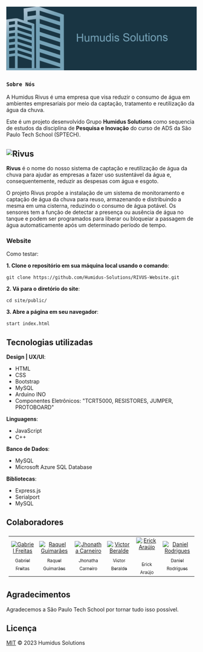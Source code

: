 <!-- # [Rivus](https://github.com/Humidus-Solutions/)-->
![Rivus](https://github.com/Humidus-Solutions/RIVUS-Website/blob/main/site/public/assets/img/humidus-banner.jpg)
### `Sobre Nós`

A Humidus Rivus é uma empresa que visa reduzir o consumo de água em ambientes empresariais por meio da captação, tratamento e reutilização da água da chuva.

Este é um projeto desenvolvido Grupo <b>Humidus Solutions</b> como sequencia de estudos da disciplina de <b>Pesquisa e Inovação</b> do curso de ADS da São Paulo Tech School (SPTECH).

## ![Rivus](https://github.com/Humidus-Solutions/RIVUS-Website)

**Rivus** é o nome do nosso sistema de captação e reutilização de água da chuva para ajudar as empresas a fazer uso sustentável da água e, consequentemente, reduzir as despesas com água e esgoto.

O projeto Rivus propõe a instalação de um sistema de monitoramento e captação de água da chuva para reuso, armazenando e distribuindo a mesma em uma cisterna, reduzindo o consumo de água potável. Os sensores tem a função de detectar a presença ou ausência de água no tanque e podem ser programados para liberar ou bloqueiar a passagem de água automaticamente após um determinado período de tempo.


### Website
Como testar:

**1. Clone o repositório em sua máquina local usando o comando**: 
```
git clone https://github.com/Humidus-Solutions/RIVUS-Website.git
```

**2. Vá para o diretório do site**:
```
cd site/public/
```
    
**3. Abre a página em seu navegador**:
```
start index.html
```

## Tecnologias utilizadas
**Design | UX/UI**:
 * HTML
 * CSS
 * Bootstrap
 * MySQL
 * Arduino INO
 * Componentes Eletrônicos: "TCRT5000, RESISTORES, JUMPER, PROTOBOARD"
 
**Linguagens**:
 * JavaScript
 * C++ 
 
 **Banco de Dados**:
 * MySQL
 * Microsoft Azure SQL Database
 
 **Bibliotecas**:
  * Express.js
  * Serialport
  * MySQL

## Colaboradores

<table style="padding:6px"><tr>
    <td align=center width=134px><a href="https://github.com/Gabriel-N-Freitas"><img src="https://github.com/Gabriel-N-Freitas.png" alt="Gabriel Freitas" width=122px><sub><br/>Gabriel Freitas</sub></a></td>
     <td align=center width=134px><a href="https://github.com/raquelmiyy"><img src="https://github.com/raquelmiyy.png" alt="Raquel Guimarães" width=122px><sub><br/>Raquel Guimarães</sub></a></td>
    <td align=center width=134px><a href="https://github.com/jhonathaGC"><img src="https://github.com/jhonathaGC.png" alt="Jhonatha Carneiro" width=122px><sub><br/>Jhonatha Carneiro</sub></a></td>
    <td align=center width=134px><a href="https://github.com/VictorBeralde"><img src="https://github.com/VictorBeralde.png" alt="Victor Beralde" width=122px><sub><br/>Victor Beralde</sub></a></td>
    <td align=center width=134px><a href="https://github.com/erickNA2"><img src="https://github.com/erickNA2.png" alt="Erick Araújo" width=122px><sub><br/><br/>Erick Araújo</sub></a></td>
    <td align=center width=134px><a href="https://github.com/danielvor"><img src="https://github.com/danielvor.png" alt="Daniel Rodrigues" width=122px><sub><br/>Daniel Rodrigues</sub></a></td>
  </tr><tr></tr><tr>
</tr></table>

## Agradecimentos

Agradecemos a São Paulo Tech School por tornar tudo isso possível. 

## Licença

[MIT](LICENSE) © 2023 Humidus Solutions 

